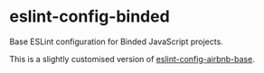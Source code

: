 # eslint-config-binded

Base ESLint configuration for Binded JavaScript projects.

This is a slightly customised version of
[eslint-config-airbnb-base](https://github.com/airbnb/javascript/tree/master/packages/eslint-config-airbnb-base).
